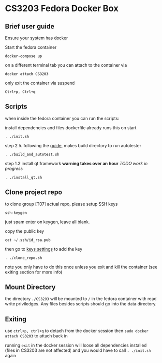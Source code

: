 # CS3203 Fedora Docker Box


## Brief user guide

Ensure your system has docker

Start the fedora container
```
docker-compose up
```

on a different terminal tab you can attach to the container via
```
docker attach CS3203
```

only exit the container via suspend
```
Ctrl+p, Ctrl+q
```

## Scripts

when inside the fedora container you can run the scripts:

~~install dependencies and files~~ dockerfile already runs this on start
```
. ./init.sh
```

step 2.5. following the [guide](https://github.com/nus-cs3203/project-wiki/wiki/Cross-platform-Startup-SPA-Solution), makes build directory to run autotester
```
. ./build_and_autotest.sh
```

step 1.2 install qt framework **warning takes over an hour**
*TODO work in progress*
```
. ./install_qt.sh
```

## Clone project repo

to clone group [T07] actual repo, please setup SSH keys
```
ssh-keygen
```
just spam enter on keygen, leave all blank.

copy the public key
```
cat ~/.ssh/id_rsa.pub
```

then go to [keys settings](https://github.com/settings/ssh/new) to add the key
```
. ./clone_repo.sh
```
note you only have to do this once unless you exit and kill the container (see exiting section for more info)

## Mount Directory

the directory `./CS3203` will be mounted to `/` in the fedora container with read write priviledges. Any files besides scripts should go into the data directory.

## Exiting

use `ctrl+p, ctrl+q` to detach from the docker session
then `sudo docker attach CS3203` to attach back in

running `exit` in the docker session will loose all dependencies installed (files in CS3203 are not affected) and you would have to call `. ./init.sh` again